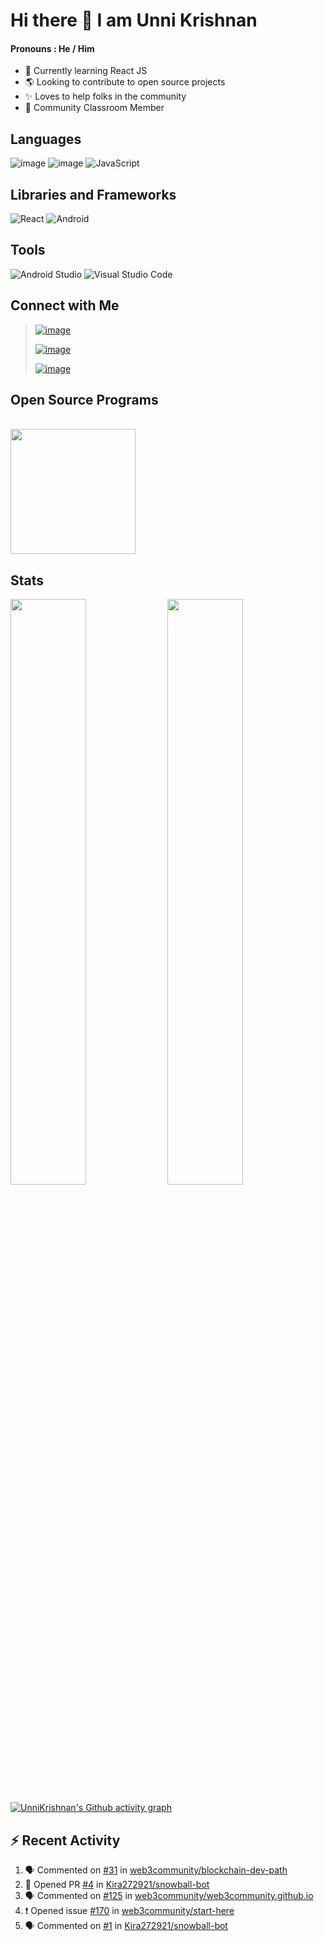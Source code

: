# Hi there 👋 I am Unni Krishnan
#### Pronouns : He / Him
- 🌱 Currently learning React JS
- :earth_americas:  Looking to contribute to open source projects
- :sparkles:  Loves to help folks in the community
- :beginner: Community Classroom Member

## Languages
![image](https://img.shields.io/badge/Java-ED8B00?style=for-the-badge&logo=java&logoColor=black) ![image](https://img.shields.io/badge/C%2B%2B-00599C?style=for-the-badge&logo=c%2B%2B&logoColor=white)  ![JavaScript](https://img.shields.io/badge/javascript-%23323330.svg?style=for-the-badge&logo=javascript&logoColor=%23F7DF1E)

## Libraries and Frameworks
![React](https://img.shields.io/badge/react-%2320232a.svg?style=for-the-badge&logo=react&logoColor=%2361DAFB) ![Android](https://img.shields.io/badge/Android-3DDC84?style=for-the-badge&logo=android&logoColor=black)

## Tools
![Android Studio](https://img.shields.io/badge/Android%20Studio-3DDC84.svg?style=for-the-badge&logo=android-studio&logoColor=black) ![Visual Studio Code](https://img.shields.io/badge/Visual%20Studio%20Code-0078d7.svg?style=for-the-badge&logo=visual-studio-code&logoColor=purple)

## Connect with Me
> [![image](https://img.shields.io/badge/@Unni_k_-1DA1F2?style=for-the-badge&logo=twitter&logoColor=white)](https://twitter.com/Unni_k_?t=M7amTieGKZiQRHwaHrNEVQ&s=09) 
> 
> [![image](https://img.shields.io/badge/kvunni2002@gmail.com-D14836?style=for-the-badge&logo=gmail&logoColor=white)](mailto:kvunni2002@gmail.com)
>
> [![image](https://img.shields.io/badge/Discord-7289DA?style=for-the-badge&logo=discord&logoColor=white)](https://discords.com/bio/p/unnikrishnan)

## Open Source Programs
</br>
<a href = "https://hacktoberfest.digitalocean.com/">
<img src="https://camo.githubusercontent.com/5a8d352f17e028b08d7afe24eeb3293740bf399826ee1e3726dbae93d685c2b7/68747470733a2f2f6861636b746f626572666573742e6469676974616c6f6365616e2e636f6d2f5f6e7578742f696d672f6c6f676f2d6861636b746f626572666573742d66756c6c2e663432653362312e737667" width="200"/>
</a>

## Stats
<img src="https://github-readme-stats.vercel.app/api?username=unnikrishnan2002&show_icons=true&theme=radical" width=49%/>   <img src="http://github-readme-streak-stats.herokuapp.com?user=unnikrishnan2002&theme=neon-dark&date_format=M%20j%5B%2C%20Y%5D" width=49%/>

[![UnniKrishnan's Github activity graph](https://activity-graph.herokuapp.com/graph?username=unnikrishnan2002&theme=react-dark&area=true)](https://github.com/ashutosh00710/github-readme-activity-graph)

## ⚡ Recent Activity
<!--START_SECTION:activity-->
1. 🗣 Commented on [#31](https://github.com/web3community/blockchain-dev-path/issues/31) in [web3community/blockchain-dev-path](https://github.com/web3community/blockchain-dev-path)
2. 💪 Opened PR [#4](https://github.com/Kira272921/snowball-bot/pull/4) in [Kira272921/snowball-bot](https://github.com/Kira272921/snowball-bot)
3. 🗣 Commented on [#125](https://github.com/web3community/web3community.github.io/issues/125) in [web3community/web3community.github.io](https://github.com/web3community/web3community.github.io)
4. ❗️ Opened issue [#170](https://github.com/web3community/start-here/issues/170) in [web3community/start-here](https://github.com/web3community/start-here)
5. 🗣 Commented on [#1](https://github.com/Kira272921/snowball-bot/issues/1) in [Kira272921/snowball-bot](https://github.com/Kira272921/snowball-bot)
<!--END_SECTION:activity-->
